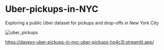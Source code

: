 # Uber-pickups-in-NYC
Exploring a public Uber dataset for pickups and drop-offs in New York City

![uber_pickups](https://user-images.githubusercontent.com/29576337/233715105-52f0efdd-33fc-496a-a72e-52b577b0bc82.png)

https://davesv-uber-pickups-in-nyc-uber-pickups-ho4c3l.streamlit.app/
